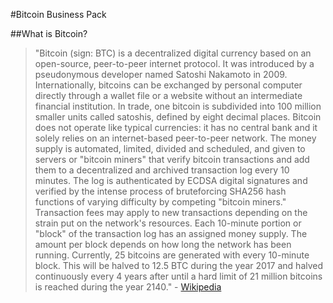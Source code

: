 #Bitcoin Business Pack

##What is Bitcoin?

>"Bitcoin (sign: BTC) is a decentralized digital currency based on an open-source, peer-to-peer internet protocol. It was introduced by a pseudonymous developer named Satoshi Nakamoto in 2009.
Internationally, bitcoins can be exchanged by personal computer directly through a wallet file or a website without an intermediate financial institution. In trade, one bitcoin is subdivided into 100 million smaller units called satoshis, defined by eight decimal places.
Bitcoin does not operate like typical currencies: it has no central bank and it solely relies on an internet-based peer-to-peer network. The money supply is automated, limited, divided and scheduled, and given to servers or "bitcoin miners" that verify bitcoin transactions and add them to a decentralized and archived transaction log every 10 minutes. The log is authenticated by ECDSA digital signatures and verified by the intense process of bruteforcing SHA256 hash functions of varying difficulty by competing "bitcoin miners." Transaction fees may apply to new transactions depending on the strain put on the network's resources. Each 10-minute portion or "block" of the transaction log has an assigned money supply. The amount per block depends on how long the network has been running. Currently, 25 bitcoins are generated with every 10-minute block. This will be halved to 12.5 BTC during the year 2017 and halved continuously every 4 years after until a hard limit of 21 million bitcoins is reached during the year 2140." - [Wikipedia](http://en.wikipedia.org/wiki/Bitcoin)





